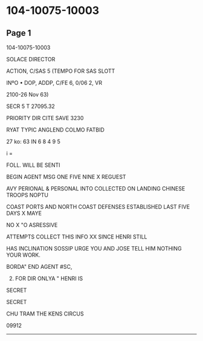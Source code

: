 # 104-10075-10003

## Page 1

104-10075-10003

SOLACE DIRECTOR

ACTION, C/SAS 5 (TEMPO FOR SAS SLOTT

INºO • DOP, ADDP, C/FE 6, 0/06 2, VR

2100-26 Nov 63)

SECR 5 T 27095.32

PRIORITY DIR CITE SAVE 3230

RYAT TYPIC ANGLEND COLMO FATBID

27 ko: 63 IN 6 8 4 9 5

i =

FOLL. WILL BE SENTI

BEGIN AGENT MSG ONE FIVE NINE X REGUEST

AVY PERIONAL & PERSONAL INTO COLLECTED ON LANDING CHINESE TROOPS NOPTU

COAST PORTS AND NORTH COAST DEFENSES ESTABLISHED LAST FIVE DAYS X MAYE

NO X "O ASRESSIVE

ATTEMPTS COLLECT THIS INFO XX SINCE HENRI STILL

HAS INCLINATION SOSSIP URGE YOU AND JOSE TELL HIM NOTHING YOUR WORK.

BORDA" END AGENT #SC,

2. FOR DIR ONLYA " HENRI IS

SECRET

SECRET

CHU TRAM THE KENS CIRCUS

09912

---

